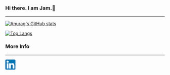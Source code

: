 ### Hi there. I am Jam.👋
---

[![Anurag's GitHub stats](https://github-readme-stats.vercel.app/api?username=chun-hunag&show_icons=true&theme=tokyonight)](https://github.com/chun-hunag/github-readme-stats)

[![Top Langs](https://github-readme-stats.vercel.app/api/top-langs/?username=chun-hunag&layout=compact&hide=blade&theme=tokyonight)](https://github.com/chun-hunag/github-readme-stats)


### More Info
---
[![linkedin](assets/icon/linkedin.png)](https://www.linkedin.com/in/%E4%BF%8A%E7%91%9D-%E9%BB%83-554b02120/)
<!--
**chun-hunag/chun-hunag** is a ✨ _special_ ✨ repository because its `README.md` (this file) appears on your GitHub profile.

Here are some ideas to get you started:

- 🔭 I’m currently working on ...
- 🌱 I’m currently learning ...
- 👯 I’m looking to collaborate on ...
- 🤔 I’m looking for help with ...
- 💬 Ask me about ...
- 📫 How to reach me: ...
- 😄 Pronouns: ...
- ⚡ Fun fact: ...
-->
